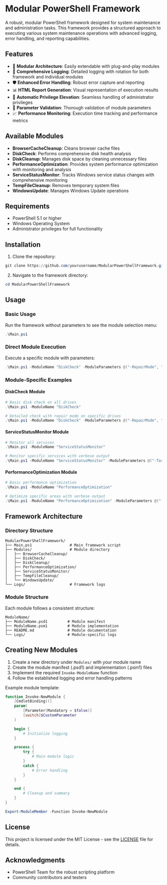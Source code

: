 # Modular PowerShell Framework

A robust, modular PowerShell framework designed for system maintenance and administration tasks. This framework provides a structured approach to executing various system maintenance operations with advanced logging, error handling, and reporting capabilities.

## Features

- 🔌 **Modular Architecture**: Easily extendable with plug-and-play modules
- 📝 **Comprehensive Logging**: Detailed logging with rotation for both framework and individual modules
- 🛡️ **Enhanced Error Handling**: Robust error capture and reporting
- 📊 **HTML Report Generation**: Visual representation of execution results
- 🔐 **Automatic Privilege Elevation**: Seamless handling of administrator privileges
- 🔄 **Parameter Validation**: Thorough validation of module parameters
- 📈 **Performance Monitoring**: Execution time tracking and performance metrics

## Available Modules

- **BrowserCacheCleanup**: Cleans browser cache files
- **DiskCheck**: Performs comprehensive disk health analysis
- **DiskCleanup**: Manages disk space by cleaning unnecessary files
- **PerformanceOptimization**: Provides system performance optimization with monitoring and analysis
- **ServiceStatusMonitor**: Tracks Windows service status changes with comprehensive monitoring
- **TempFileCleanup**: Removes temporary system files
- **WindowsUpdate**: Manages Windows Update operations

## Requirements

- PowerShell 5.1 or higher
- Windows Operating System
- Administrator privileges for full functionality

## Installation

1. Clone the repository:
```powershell
git clone https://github.com/yourusername/ModularPowerShellFramework.git
```

2. Navigate to the framework directory:
```powershell
cd ModularPowerShellFramework
```

## Usage

### Basic Usage

Run the framework without parameters to see the module selection menu:
```powershell
.\Main.ps1
```

### Direct Module Execution

Execute a specific module with parameters:
```powershell
.\Main.ps1 -ModuleName "DiskCheck" -ModuleParameters @("-RepairMode", "-VerboseOutput")
```

### Module-Specific Examples

#### DiskCheck Module
```powershell
# Basic disk check on all drives
.\Main.ps1 -ModuleName "DiskCheck"

# Detailed check with repair mode on specific drives
.\Main.ps1 -ModuleName "DiskCheck" -ModuleParameters @("-RepairMode", "-VerboseOutput", "-TargetDrives", "C:", "D:")
```

#### ServiceStatusMonitor Module
```powershell
# Monitor all services
.\Main.ps1 -ModuleName "ServiceStatusMonitor"

# Monitor specific services with verbose output
.\Main.ps1 -ModuleName "ServiceStatusMonitor" -ModuleParameters @("-TargetServices", "wuauserv,spooler", "-VerboseOutput")
```

#### PerformanceOptimization Module
```powershell
# Basic performance optimization
.\Main.ps1 -ModuleName "PerformanceOptimization"

# Optimize specific areas with verbose output
.\Main.ps1 -ModuleName "PerformanceOptimization" -ModuleParameters @("-Areas", "CPU,Memory,Network", "-VerboseOutput")
```

## Framework Architecture

### Directory Structure
```
ModularPowerShellFramework/
├── Main.ps1                 # Main framework script
├── Modules/                 # Module directory
│   ├── BrowserCacheCleanup/
│   ├── DiskCheck/
│   ├── DiskCleanup/
│   ├── PerformanceOptimization/
│   ├── ServiceStatusMonitor/
│   ├── TempFileCleanup/
│   └── WindowsUpdate/
└── Logs/                    # Framework logs
```

### Module Structure
Each module follows a consistent structure:
```
ModuleName/
├── ModuleName.psd1         # Module manifest
├── ModuleName.psm1         # Module implementation
├── README.md               # Module documentation
└── Logs/                   # Module-specific logs
```

## Creating New Modules

1. Create a new directory under `Modules/` with your module name
2. Create the module manifest (.psd1) and implementation (.psm1) files
3. Implement the required `Invoke-ModuleName` function
4. Follow the established logging and error handling patterns

Example module template:
```powershell
function Invoke-NewModule {
    [CmdletBinding()]
    param(
        [Parameter(Mandatory = $false)]
        [switch]$CustomParameter
    )

    begin {
        # Initialize logging
    }

    process {
        try {
            # Main module logic
        }
        catch {
            # Error handling
        }
    }

    end {
        # Cleanup and summary
    }
}

Export-ModuleMember -Function Invoke-NewModule
```

## License

This project is licensed under the MIT License - see the [LICENSE](LICENSE) file for details.

## Acknowledgments

- PowerShell Team for the robust scripting platform
- Community contributors and testers
